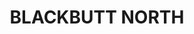 ---
lastmod: '2025-04-06T06:05:21+00:00'
latitude: -26.86769039
layout: suburb
longitude: 152.1163598
postcode: '4314'
state: QLD
title: BLACKBUTT NORTH
url: /qld/blackbutt-north/
---